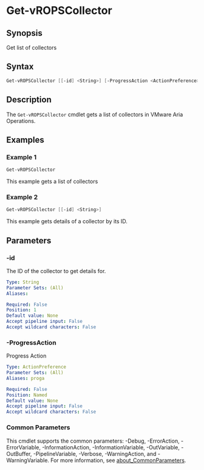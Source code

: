 # Get-vROPSCollector

## Synopsis

Get list of collectors

## Syntax

```powershell
Get-vROPSCollector [[-id] <String>] [-ProgressAction <ActionPreference>] [<CommonParameters>]
```

## Description

The `Get-vROPSCollector` cmdlet gets a list of collectors in VMware Aria Operations.

## Examples

### Example 1

```powershell
Get-vROPSCollector
```

This example gets a list of collectors

### Example 2

```powershell
Get-vROPSCollector [[-id] <String>]
```

This example gets details of a collector by its ID.

## Parameters

### -id

The ID of the collector to get details for.

```yaml
Type: String
Parameter Sets: (All)
Aliases:

Required: False
Position: 1
Default value: None
Accept pipeline input: False
Accept wildcard characters: False
```

### -ProgressAction

Progress Action

```yaml
Type: ActionPreference
Parameter Sets: (All)
Aliases: proga

Required: False
Position: Named
Default value: None
Accept pipeline input: False
Accept wildcard characters: False
```

### Common Parameters

This cmdlet supports the common parameters: -Debug, -ErrorAction, -ErrorVariable, -InformationAction, -InformationVariable, -OutVariable, -OutBuffer, -PipelineVariable, -Verbose, -WarningAction, and -WarningVariable. For more information, see [about_CommonParameters](http://go.microsoft.com/fwlink/?LinkID=113216).
